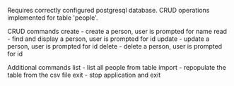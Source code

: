 Requires correctly configured postgresql database.
CRUD operations implemented for table 'people'.

CRUD commands
create - create a person, user is prompted for name
read - find and display a person, user is prompted for id
update - update a person, user is prompted for id
delete - delete a person, user is prompted for id

Additional commands
list - list all people from table
import - repopulate the table from the csv file
exit - stop application and exit